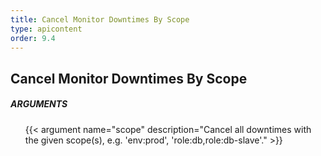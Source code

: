 ```yaml
---
title: Cancel Monitor Downtimes By Scope
type: apicontent
order: 9.4
---
```


## Cancel Monitor Downtimes By Scope
##### ARGUMENTS
<ul class="arguments">
    {{< argument name="scope" description="Cancel all downtimes with the given scope(s), e.g. 'env:prod', 'role:db,role:db-slave'." >}}
</ul>